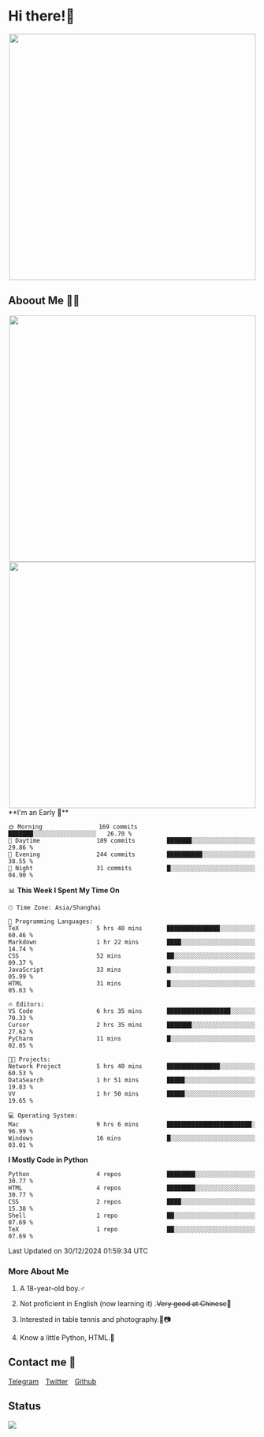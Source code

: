 # Hi there!🎉

<div align=center><img src="https://count.getloli.com/get/@Cicada000?theme=moebooru" width=500px></div>

## Aboout Me 👀💦

<div align=center>
<img src="https://github-readme-stats.vercel.app/api?username=Cicada000&show_icons=true&theme=tokyonight" width=500px>
<br>
<img src="https://github-readme-stats.vercel.app/api/top-langs/?username=Cicada000&show_icons=true&theme=tokyonight&layout=compact" width=500px>
</div>
<!--START_SECTION:waka-->
**I'm an Early 🐤** 

```text
🌞 Morning                169 commits         ███████░░░░░░░░░░░░░░░░░░   26.70 % 
🌆 Daytime                189 commits         ███████░░░░░░░░░░░░░░░░░░   29.86 % 
🌃 Evening                244 commits         ██████████░░░░░░░░░░░░░░░   38.55 % 
🌙 Night                  31 commits          █░░░░░░░░░░░░░░░░░░░░░░░░   04.90 % 
```


📊 **This Week I Spent My Time On** 

```text
🕑︎ Time Zone: Asia/Shanghai

💬 Programming Languages: 
TeX                      5 hrs 40 mins       ███████████████░░░░░░░░░░   60.46 % 
Markdown                 1 hr 22 mins        ████░░░░░░░░░░░░░░░░░░░░░   14.74 % 
CSS                      52 mins             ██░░░░░░░░░░░░░░░░░░░░░░░   09.37 % 
JavaScript               33 mins             █░░░░░░░░░░░░░░░░░░░░░░░░   05.99 % 
HTML                     31 mins             █░░░░░░░░░░░░░░░░░░░░░░░░   05.63 % 

🔥 Editors: 
VS Code                  6 hrs 35 mins       ██████████████████░░░░░░░   70.33 % 
Cursor                   2 hrs 35 mins       ███████░░░░░░░░░░░░░░░░░░   27.62 % 
PyCharm                  11 mins             █░░░░░░░░░░░░░░░░░░░░░░░░   02.05 % 

🐱‍💻 Projects: 
Network Project          5 hrs 40 mins       ███████████████░░░░░░░░░░   60.53 % 
DataSearch               1 hr 51 mins        █████░░░░░░░░░░░░░░░░░░░░   19.83 % 
VV                       1 hr 50 mins        █████░░░░░░░░░░░░░░░░░░░░   19.65 % 

💻 Operating System: 
Mac                      9 hrs 6 mins        ████████████████████████░   96.99 % 
Windows                  16 mins             █░░░░░░░░░░░░░░░░░░░░░░░░   03.01 % 
```

**I Mostly Code in Python** 

```text
Python                   4 repos             ████████░░░░░░░░░░░░░░░░░   30.77 % 
HTML                     4 repos             ████████░░░░░░░░░░░░░░░░░   30.77 % 
CSS                      2 repos             ████░░░░░░░░░░░░░░░░░░░░░   15.38 % 
Shell                    1 repo              ██░░░░░░░░░░░░░░░░░░░░░░░   07.69 % 
TeX                      1 repo              ██░░░░░░░░░░░░░░░░░░░░░░░   07.69 % 
```




 Last Updated on 30/12/2024 01:59:34 UTC
<!--END_SECTION:waka-->

### More About Me

1. A 18-year-old boy.♂

2. Not proficient in English (now learning it) .~~Very good at Chinese~~🤣

3. Interested in table tennis and photography.🏓📷

4. Know a little Python, HTML.🐍


## Contact me 💬

[Telegram](https://t.me/CicadaLYW)&emsp;[Twitter](https://twitter.com/Cicada0001)&emsp;[Github](https://github.com/Cicada000)

## Status
<img src="https://weather-icon.journeyad.repl.co/@hangzhou?v=1" align="left">







